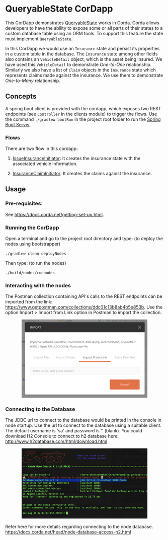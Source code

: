 # QueryableState CorDapp

This CorDapp demonstrates [QueryableState](https://docs.corda.net/docs/corda-os/api-persistence.html) works in Corda. Corda allows developers
to have the ability to expose some or all parts of their states to a custom database
table using an ORM tools. To support this feature the state must implement
`QueryableState`.

In this CorDapp we would use an `Insurance` state and persist its properties in a
custom table in the database.  The `Insurance` state among other fields also
contains an `VehicleDetail` object, which is the asset being insured. We have used
this `VehicleDetail` to demonstrate _One-to-One_ relationship. Similarly we also
have a list of `Claim` objects in the `Insurance` state which represents claims
made against the insurance. We use them to demonstrate _One-to-Many_ relationship.



## Concepts

A spring boot client is provided with the cordapp, which exposes two REST endpoints
(see `Controller` in the clients module) to trigger the flows.
Use the command `./gradlew bootRun` in the project root folder to run the [Spring Boot
Server](https://spring.io/projects/spring-boot#overview).

### Flows

There are two flow in this cordapp:

1. [IssueInsuranceInitiator](./workflows/src/main/java/net/corda/examples/carinsurance/flows/IssueInsuranceFlow.java#L39-L67): It creates the insurance state with the associated vehicle
information.

2. [InsuranceClaimInitiator](./workflows/src/main/java/net/corda/examples/carinsurance/flows/InsuranceClaimFlow.java#L34-L57): It creates the claims against the insurance.


## Usage

### Pre-requisites:
See https://docs.corda.net/getting-set-up.html.

### Running the CorDapp

Open a terminal and go to the project root directory and type: (to deploy the nodes using bootstrapper)
```
./gradlew clean deployNodes
```
Then type: (to run the nodes)
```
./build/nodes/runnodes
```

### Interacting with the nodes

The Postman collection containing API's calls to the REST endpoints can be imported
from the link: https://www.getpostman.com/collections/ddc01c13b8ab4b5e853b.
Use the option Import > Import from Link option in Postman to import the collection.

<p align="center">
<img src="./clients/src/main/resources/static/Postman_screenshot.png" alt="Postman Import Collection" width="400">
</p>


### Connecting to the Database

The JDBC url to connect to the database would be printed in the console in node
startup. Use the url to connect to the database using a suitable client. The
default username is 'sa' and password is '' (blank).
You could download H2 Console to connect to h2 database here:
http://www.h2database.com/html/download.html

<p align="center">
  <img src="./clients/src/main/resources/static/JDBC-url.png" alt="Database URL" width="400">
</p>

Refer here for more details regarding connecting to the node database.
https://docs.corda.net/head/node-database-access-h2.html